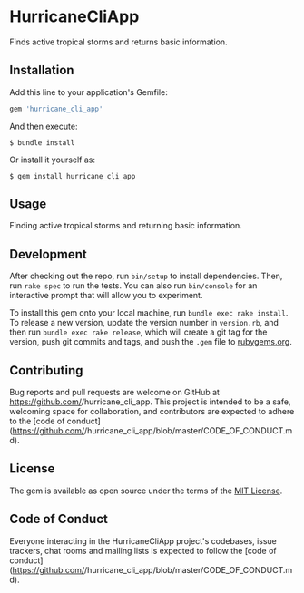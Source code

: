 # HurricaneCliApp

Finds active tropical storms and returns basic information.


## Installation

Add this line to your application's Gemfile:

```ruby
gem 'hurricane_cli_app'
```

And then execute:

    $ bundle install

Or install it yourself as:

    $ gem install hurricane_cli_app

## Usage

Finding active tropical storms and returning basic information.

## Development

After checking out the repo, run `bin/setup` to install dependencies. Then, run `rake spec` to run the tests. You can also run `bin/console` for an interactive prompt that will allow you to experiment.

To install this gem onto your local machine, run `bundle exec rake install`. To release a new version, update the version number in `version.rb`, and then run `bundle exec rake release`, which will create a git tag for the version, push git commits and tags, and push the `.gem` file to [rubygems.org](https://rubygems.org).

## Contributing

Bug reports and pull requests are welcome on GitHub at https://github.com/<github username>/hurricane_cli_app. This project is intended to be a safe, welcoming space for collaboration, and contributors are expected to adhere to the [code of conduct](https://github.com/<github username>/hurricane_cli_app/blob/master/CODE_OF_CONDUCT.md).


## License

The gem is available as open source under the terms of the [MIT License](https://opensource.org/licenses/MIT).

## Code of Conduct

Everyone interacting in the HurricaneCliApp project's codebases, issue trackers, chat rooms and mailing lists is expected to follow the [code of conduct](https://github.com/<github username>/hurricane_cli_app/blob/master/CODE_OF_CONDUCT.md).
